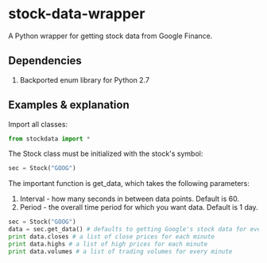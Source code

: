 # stock-data-wrapper
A Python wrapper for getting stock data from Google Finance.

## Dependencies
1. Backported enum library for Python 2.7

## Examples & explanation

Import all classes:
```python
from stockdata import *
```

The Stock class must be initialized with the stock's symbol:
```python
sec = Stock("GOOG")
```

The important function is get_data, which takes the following parameters:
1. Interval - how many seconds in between data points. Default is 60.
2. Period - the overall time period for which you want data. Default is 1 day.

```python
sec = Stock("GOOG")
data = sec.get_data() # defaults to getting Google's stock data for every minute over the last 24 hours
print data.closes # a list of close prices for each minute
print data.highs # a list of high prices for each minute
print data.volumes # a list of trading volumes for every minute
```
